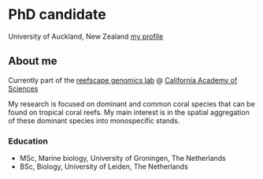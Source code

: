 # PhD candidate
University of Auckland, New Zealand
[my profile](https://profiles.auckland.ac.nz/dvan216/about)

## About me
Currently part of the [reefscape genomics lab](https://www.reefscapegenomics.com) @ [California Academy of Sciences](https://www.calacademy.org/)

My research is focused on dominant and common coral species that can be found on tropical coral reefs. My main interest is in the spatial aggregation of these dominant species into monospecific stands. 

### Education
- MSc, Marine biology, University of Groningen, The Netherlands
- BSc, Biology, University of Leiden, The Netherlands

 
 
